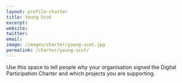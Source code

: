 ```yaml
---
layout: profile-charter
title: Young Scot
excerpt: 
website: 
twitter: 
email: 
image: /images/charter/young-scot.jpg
permalink: /charter/young-scot/
---
```


Use this space to tell people why your organisation signed the Digital Participation Charter and which projects you are supporting.